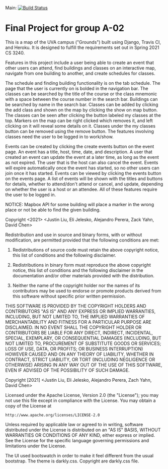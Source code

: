 Main: [![Build Status](https://travis-ci.com/uva-cs3240-s21/project-a-02.svg?token=qjZb3t7Jyo2qjf2ZnRYF&branch=main)](https://travis-ci.com/uva-cs3240-s21/project-a-02)

# Final Project for group A-02
This is a map of the UVA campus ("Grounds") built using Django, Travis CI, and Heroku. It
is designed to fulfill the requirements set out in Spring 2021 CS 3240. 

Features in this project include a user being able to create an event that other users can attend, 
find buildings and classes on an interactive map, navigate from one building to another, and create
schedules for classes. 

The schedule and finding building functionality is on the tab schedule. The page that the user is currently on
is bolded in the navigation bar. The classes can be searched by the title of the course or the class mnemonic with
a space between the course number in the search bar. Buildings can be searched by name in the search bar. Classes can
be added by clicking the add class and shown on the map by clicking the show on map button. The classes can be seen after 
clicking the button labeled my classes at the top. Markers on the map can be right clicked which removes it, and left clicking
on it will reveal some details on it. Classes under the my classes button can be removed using the remove button. The features
involving classes need the user to be logged in to work/show.

Events can be created by clicking the create events button on the event page. An event has a title, host, time, date, and 
description. A user that created an event can update the event at a later time, as long as the event as not expired. The user
that is the host can also cancel the event. Events will expire automatically once the event has started, so no other users can
join once it has started. Events can be viewed by clicking the events button on the events page. A list of events will be shown
with the titles and buttons for details, whether to attend/don't attend or cancel, and update, depending on whether the user is
a host or an attendee. All of these features require the user to be logged in.

NOTICE: Mapbox API for some building will place a marker in the wrong place or not be able to find the given building.

Copyright <2021> <Justin Liu, Eli Jelesko, Alejandro Perera, Zack Yahn, David Chen>

Redistribution and use in source and binary forms, with or without modification, are permitted provided that the following conditions are met:

1. Redistributions of source code must retain the above copyright notice, this list of conditions and the following disclaimer.

2. Redistributions in binary form must reproduce the above copyright notice, this list of conditions and the following disclaimer in the documentation and/or other materials provided with the distribution.

3. Neither the name of the copyright holder nor the names of its contributors may be used to endorse or promote products derived from this software without specific prior written permission.

THIS SOFTWARE IS PROVIDED BY THE COPYRIGHT HOLDERS AND CONTRIBUTORS "AS IS" AND ANY EXPRESS OR IMPLIED WARRANTIES, INCLUDING, BUT NOT LIMITED TO, THE IMPLIED WARRANTIES OF MERCHANTABILITY AND FITNESS FOR A PARTICULAR PURPOSE ARE DISCLAIMED. IN NO EVENT SHALL THE COPYRIGHT HOLDER OR CONTRIBUTORS BE LIABLE FOR ANY DIRECT, INDIRECT, INCIDENTAL, SPECIAL, EXEMPLARY, OR CONSEQUENTIAL DAMAGES (INCLUDING, BUT NOT LIMITED TO, PROCUREMENT OF SUBSTITUTE GOODS OR SERVICES; LOSS OF USE, DATA, OR PROFITS; OR BUSINESS INTERRUPTION) HOWEVER CAUSED AND ON ANY THEORY OF LIABILITY, WHETHER IN CONTRACT, STRICT LIABILITY, OR TORT (INCLUDING NEGLIGENCE OR OTHERWISE) ARISING IN ANY WAY OUT OF THE USE OF THIS SOFTWARE, EVEN IF ADVISED OF THE POSSIBILITY OF SUCH DAMAGE.

Copyright [2021] <Justin Liu, Eli Jelesko, Alejandro Perera, Zach Yahn, David Chen>

Licensed under the Apache License, Version 2.0 (the "License");
you may not use this file except in compliance with the License.
You may obtain a copy of the License at

    http://www.apache.org/licenses/LICENSE-2.0

Unless required by applicable law or agreed to in writing, software
distributed under the License is distributed on an "AS IS" BASIS,
WITHOUT WARRANTIES OR CONDITIONS OF ANY KIND, either express or implied.
See the License for the specific language governing permissions and
limitations under the License.

The UI used bootswatch in order to make it feel different from the usual bootstrap. The theme is darkly.css. Copyright are 
darkly.css file.
